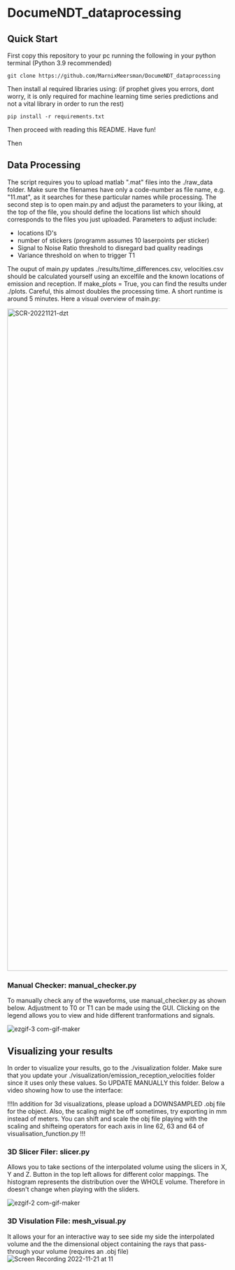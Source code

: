 # DocumeNDT_dataprocessing
## Quick Start
First copy this repository to your pc running the following in your python terminal (Python 3.9 recommended)
```
git clone https://github.com/MarnixMeersman/DocumeNDT_dataprocessing
```

Then install al required libraries using: (if prophet gives you errors, dont worry, it is only required for machine learning time series predictions and not a vital library in order to run the rest)
```
pip install -r requirements.txt
```

Then proceed with reading this README. Have fun!


Then 
## Data Processing
The script requires you to upload matlab ".mat" files into the ./raw_data folder. Make sure the filenames have only a code-number as file name, e.g. "11.mat", as it searches for these particular names while processing.
The second step is to open main.py and adjust the parameters to your liking, at the top of the file, you should define the locations list which should corresponds to the files you just uploaded. 
Parameters to adjust include:
  - locations ID's
  - number of stickers (programm assumes 10 laserpoints per sticker)
  - Signal to Noise Ratio threshold to disregard bad quality readings
  - Variance threshold on when to trigger T1
  
 The ouput of main.py updates ./results/time_differences.csv, velocities.csv should be calculated yourself using an excelfile and the known locations of emission and reception. 
 If make_plots = True, you can find the results under ./plots. Careful, this almost doubles the processing time. A short runtime is around 5 minutes. Here a visual overview of main.py:
 
<img width="1512" alt="SCR-20221121-dzt" src="https://user-images.githubusercontent.com/57674797/203034779-757c3c58-5ad0-48df-947e-db9577fdab2b.png">

### Manual Checker: manual_checker.py
To manually check any of the waveforms, use manual_checker.py as shown below. Adjustment to T0 or T1 can be made using the GUI. Clicking on the legend allows you to view and hide different tranformations and signals. 

![ezgif-3 com-gif-maker](https://user-images.githubusercontent.com/57674797/203036614-0ac37bae-9c6e-494c-8c88-1f40d58daa07.gif)

## Visualizing your results
In order to visualize your results, go to the ./visualization folder. Make sure that you update your ./visualization/emission_reception_velocities folder since it uses only these values. So UPDATE MANUALLY this folder. Below a video showing how to use the interface:

!!!In addition for 3d visualizations, please upload a DOWNSAMPLED .obj file for the object. Also, the scaling might be off sometimes, try exporting in mm instead of meters. You can shift and scale the obj file playing with the scaling and shifteing operators for each axis in line 62, 63 and 64 of visualisation_function.py !!!
### 3D Slicer Filer: slicer.py
Allows you to take sections of the interpolated volume using the slicers in X, Y and Z. Button in the top left allows for different color mappings. The histogram represents the distribution over the WHOLE volume. Therefore in doesn't change when playing with the sliders. 

![ezgif-2 com-gif-maker](https://user-images.githubusercontent.com/57674797/203033455-35437852-9549-4133-be0d-5769828edbd7.gif)

### 3D Visulation File: mesh_visual.py
It allows your for an interactive way to see side my side the interpolated volume and the the dimensional object containing the rays that pass-through your volume (requires an .obj file)
![Screen Recording 2022-11-21 at 11](https://user-images.githubusercontent.com/57674797/203034542-47a0f97e-d631-41d4-b4f2-9e9eb7da2332.gif)





